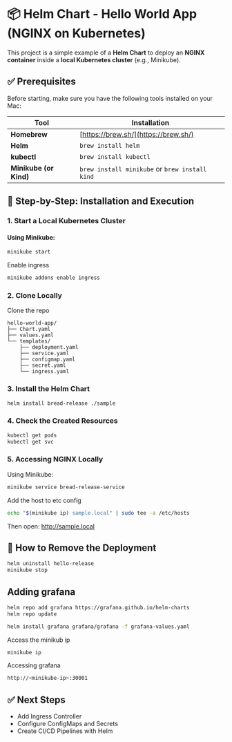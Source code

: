 
# 📦 Helm Chart - Hello World App (NGINX on Kubernetes)

This project is a simple example of a **Helm Chart** to deploy an **NGINX container** inside a **local Kubernetes cluster** (e.g., Minikube).

## ✅ Prerequisites

Before starting, make sure you have the following tools installed on your Mac:

| Tool | Installation |
|---|---|
| **Homebrew** | [https://brew.sh/](https://brew.sh/) |
| **Helm** | `brew install helm` |
| **kubectl** | `brew install kubectl` |
| **Minikube (or Kind)** | `brew install minikube` or `brew install kind` |

## 🚀 Step-by-Step: Installation and Execution

### 1. Start a Local Kubernetes Cluster

#### Using Minikube:

```bash
minikube start
```
Enable ingress
```bash
minikube addons enable ingress
```
### 2. Clone Locally

Clone the repo

```
hello-world-app/
├── Chart.yaml
├── values.yaml
└── templates/
    ├── deployment.yaml
    ├── service.yaml
    ├── configmap.yaml
    ├── secret.yaml
    └── ingress.yaml
```

### 3. Install the Helm Chart

```bash
helm install bread-release ./sample
```

### 4. Check the Created Resources

```bash
kubectl get pods
kubectl get svc
```

### 5. Accessing NGINX Locally

Using Minikube:

```bash
minikube service bread-release-service
```

Add the host to etc config
```bash
echo "$(minikube ip) sample.local" | sudo tee -a /etc/hosts
```

Then open: http://sample.local

## 🧹 How to Remove the Deployment

```bash
helm uninstall hello-release
minikube stop
```

## Adding grafana

```bash
helm repo add grafana https://grafana.github.io/helm-charts
helm repo update
```

```bash
helm install grafana grafana/grafana -f grafana-values.yaml
```

Access the minikub ip
```bash
minikube ip
```

Accessing grafana
```bash
http://<minikube-ip>:30001
```
## ✅ Next Steps

- Add Ingress Controller
- Configure ConfigMaps and Secrets
- Create CI/CD Pipelines with Helm

